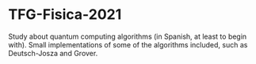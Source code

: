 # TFG-Fisica-2021
Study about quantum computing algorithms (in Spanish, at least to begin with). Small implementations of some of the algorithms included, such as Deutsch-Josza and Grover.
